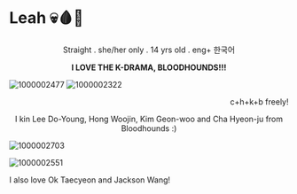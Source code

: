 # Leah       💀🩸🦴
  <p align="center"> Straight .
  she/her only .
  14 yrs old .
  eng+ 한국어</p> 
  
  **<p align="center">I LOVE THE K-DRAMA, BLOODHOUNDS!!!</p>**
  
![1000002477](https://github.com/user-attachments/assets/f7fe33d8-48d5-45cb-aac7-707881d31f95)
![1000002322](https://github.com/user-attachments/assets/259f0144-dd49-4024-9bee-c00037c9ba41)

<p align="right">c+h+k+b freely!</p>
        <p align="center">I kin Lee Do-Young, Hong Woojin, Kim Geon-woo and Cha Hyeon-ju from Bloodhounds :)</p>

![1000002703](https://github.com/user-attachments/assets/1678301d-7e33-481f-aa02-d7b418f5e98d)


![1000002551](https://github.com/user-attachments/assets/cac727e8-9fb9-4a2a-a42c-9380d539a9ff)


I also love Ok Taecyeon and Jackson Wang!
